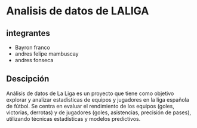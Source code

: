 # Analisis de datos de LALIGA
## integrantes
- Bayron franco 
- andres felipe mambuscay
- andres fonseca
## Descipción
Análisis de datos de La Liga es un proyecto que tiene como objetivo explorar y analizar estadísticas de equipos y jugadores en la liga española de fútbol. Se centra en evaluar el rendimiento de los equipos (goles, victorias, derrotas) y de jugadores (goles, asistencias, precisión de pases), utilizando técnicas estadísticas y modelos predictivos.
